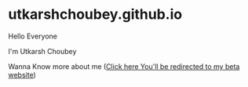 # utkarshchoubey.github.io

Hello Everyone


I'm Utkarsh Choubey


Wanna Know more about me
([Click here You'll be redirected to my beta website](https://utkarshchoubey.github.io/))
